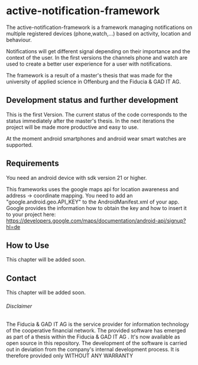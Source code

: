 # active-notification-framework
The active-notification-framework is a framework managing notifications on multiple registered devices (phone,watch,...) based on activity, location and behaviour. 

Notifications will get different signal depending on their importance and the context of the user. In the first versions the channels phone and watch are used to create a better user experience for a user with notifications.

The framework is a result of a master's thesis that was made for the university of applied science in Offenburg and the Fiducia & GAD IT AG.

## Development status and further development
This is the first Version. The current status of the code corresponds to the status immediately after the master's thesis. In the next iterations the project will be made more productive and easy to use. 

At the moment android smartphones and android wear smart watches are supported.

## Requirements

You need an android device with sdk version 21 or higher. 

This frameworks uses the google maps api for location awareness and address -> coordinate mapping. 
You need to add an "google.android.geo.API_KEY" to the AndroidManifest.xml of your app. 
Google provides the information how to obtain the key and how to insert it to your project here: <https://developers.google.com/maps/documentation/android-api/signup?hl=de>


## How to Use

This chapter will be added soon.

## Contact

This chapter will be added soon.

###### Disclaimer
The Fiducia & GAD IT AG  is the service provider for information technology of the cooperative financial network. The provided software has emerged as part of a thesis within the Fiducia & GAD IT AG . It's now available as open source in this repository. The development of the software is carried out in deviation from the company's internal development process. It is therefore provided only WITHOUT ANY WARRANTY 


